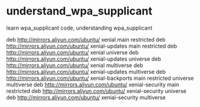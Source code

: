 # understand_wpa_supplicant
learn wpa_supplicant code, understanding wpa_supplicant


deb http://mirrors.aliyun.com/ubuntu/ xenial main restricted
deb http://mirrors.aliyun.com/ubuntu/ xenial-updates main restricted
deb http://mirrors.aliyun.com/ubuntu/ xenial universe
deb http://mirrors.aliyun.com/ubuntu/ xenial-updates universe
deb http://mirrors.aliyun.com/ubuntu/ xenial multiverse
deb http://mirrors.aliyun.com/ubuntu/ xenial-updates multiverse
deb http://mirrors.aliyun.com/ubuntu/ xenial-backports main restricted universe multiverse
deb http://mirrors.aliyun.com/ubuntu/ xenial-security main restricted
deb http://mirrors.aliyun.com/ubuntu/ xenial-security universe
deb http://mirrors.aliyun.com/ubuntu/ xenial-security multiverse
